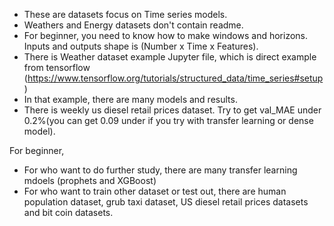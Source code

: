 * These are datasets focus on Time series models. 
*  Weathers and Energy datasets don't contain readme.
*  For beginner, you need to know how to make windows and horizons. Inputs and outputs shape is (Number x Time x Features). 
*  There is Weather dataset example Jupyter file, which is direct example from tensorflow (https://www.tensorflow.org/tutorials/structured_data/time_series#setup)
*  In that example, there are many models and results. 
*  There is weekly us diesel retail prices dataset. Try to get val_MAE under 0.2%(you can get 0.09 under if you try with transfer learning or dense model).

For beginner, 
*  For who want to do further study, there are many transfer learning mdoels (prophets and XGBoost) 
*  For who want to train other dataset or test out, there are human population dataset, grub taxi dataset, US diesel retail prices datasets and bit coin datasets. 
